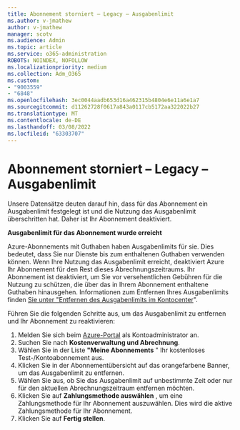 ```yaml
---
title: Abonnement storniert – Legacy – Ausgabenlimit
ms.author: v-jmathew
author: v-jmathew
manager: scotv
ms.audience: Admin
ms.topic: article
ms.service: o365-administration
ROBOTS: NOINDEX, NOFOLLOW
ms.localizationpriority: medium
ms.collection: Adm_O365
ms.custom:
- "9003559"
- "6848"
ms.openlocfilehash: 3ec0044aadb653d16a462315b4804e6e11a6e1a7
ms.sourcegitcommit: d11262728f0617a843a0117cb5172aa322022b27
ms.translationtype: MT
ms.contentlocale: de-DE
ms.lasthandoff: 03/08/2022
ms.locfileid: "63303707"
---
```

# <a name="subscription-cancelled---legacy---spending-limit"></a>Abonnement storniert – Legacy – Ausgabenlimit

Unsere Datensätze deuten darauf hin, dass für das Abonnement ein Ausgabenlimit festgelegt ist und die Nutzung das Ausgabenlimit überschritten hat. Daher ist Ihr Abonnement deaktiviert.

**Ausgabenlimit für das Abonnement wurde erreicht**

Azure-Abonnements mit Guthaben haben Ausgabenlimits für sie. Dies bedeutet, dass Sie nur Dienste bis zum enthaltenen Guthaben verwenden können. Wenn Ihre Nutzung das Ausgabenlimit erreicht, deaktiviert Azure Ihr Abonnement für den Rest dieses Abrechnungszeitraums. Ihr Abonnement ist deaktiviert, um Sie vor versehentlichen Gebühren für die Nutzung zu schützen, die über das in Ihrem Abonnement enthaltene Guthaben hinausgehen. Informationen zum Entfernen Ihres Ausgabenlimits finden [Sie unter "Entfernen des Ausgabenlimits im Kontocenter](https://docs.microsoft.com/azure/cost-management-billing/manage/spending-limit#remove)".

Führen Sie die folgenden Schritte aus, um das Ausgabenlimit zu entfernen und Ihr Abonnement zu reaktivieren:

1. Melden Sie sich beim [Azure-Portal](https://portal.azure.com/) als Kontoadministrator an.
2. Suchen Sie nach **Kostenverwaltung und Abrechnung**.
3. Wählen Sie in der Liste **"Meine Abonnements** " Ihr kostenloses Test-/Kontoabonnement aus.
4. Klicken Sie in der Abonnementübersicht auf das orangefarbene Banner, um das Ausgabenlimit zu entfernen.
5. Wählen Sie aus, ob Sie das Ausgabenlimit auf unbestimmte Zeit oder nur für den aktuellen Abrechnungszeitraum entfernen möchten.
6. Klicken Sie auf **Zahlungsmethode auswählen** , um eine Zahlungsmethode für Ihr Abonnement auszuwählen. Dies wird die aktive Zahlungsmethode für Ihr Abonnement.
7. Klicken Sie auf **Fertig stellen**.
